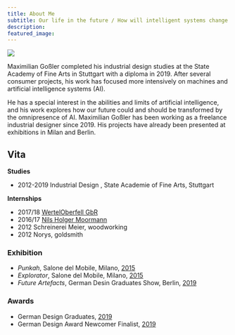 ```yaml
---
title: About Me
subtitle: Our life in the future / How will intelligent systems change the way we deal with the world and products? / How do we want our future shared with AI to look like?
description: 
featured_image: 
---
```


<div class="gallery" data-columns="3">
	<img src="/images/about/maximilian gossler_bw2.jpg">
</div>

Maximilian Goßler completed his industrial design studies at the State Academy of Fine Arts in Stuttgart with a diploma in 2019. After several consumer projects, his work has focused more intensively on machines and artificial intelligence systems (AI).

He has a special interest in the abilities and limits of artificial intelligence, and his work explores how our future could and should be transformed by the omnipresence of AI. Maximilian Goßler has been working as a freelance industrial designer since 2019. His projects have already been presented at exhibitions in Milan and Berlin.

## Vita

**Studies**
* 2012-2019 Industrial Design , State Academie of Fine Arts, Stuttgart

**Internships**
* 2017/18 [WertelOberfell GbR](http://www.werteloberfell.com/)
* 2016/17 [Nils Holger Moormann](https://www.moormann.de/en/)
* 2012 Schreinerei Meier, woodworking
* 2012 Norys, goldsmith

### Exhibition

* *Punkah*, Salone del Mobile, Milano, [2015](http://www.designfabrik.basf.de/group/corporate/designfabrik/de/projects/fabriktage2015)
* *Explorator*, Salone del Mobile, Milano, [2015](http://www.designfabrik.basf.de/group/corporate/designfabrik/de/projects/fabriktage2015)
* *Future Artefacts*, German Desin Graduates Show, Berlin, [2019](https://germandesigngraduates.com/aussteller/)

### Awards

* German Design Graduates, [2019](https://germandesigngraduates.com/future-artefacts/)
* German Design Award Newcomer Finalist, [2019](https://www.german-design-award.com/die-gewinner/newcomer-finalisten-2020/maximilian-gossler-german-design-award-2020-newcomer-finalist.html)
